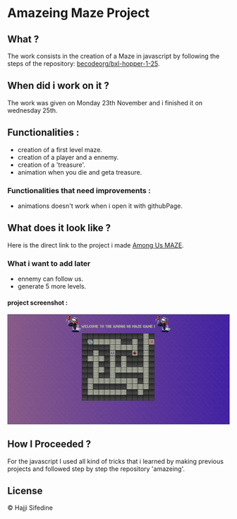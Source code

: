 # Amazeing Maze Project

## What ?

The work consists in the creation of a Maze in javascript by following the steps of the repository: [becodeorg/bxl-hopper-1-25](https://github.com/becodeorg/bxl-hopper-1-25/tree/master/The%20Hill/projects/2.amazeing).

## When did i work on it ?

The work was given on Monday 23th November and i finished it on wednesday 25th.

## **Functionalities :**

- creation of a first level maze.
- creation of a player and a ennemy.
- creation of a 'treasure'.
- animation when you die and geta treasure.

### **Functionalities that need improvements :**

- animations doesn't work when i open it with githubPage.

## What does it look like ?

Here is the direct link to the project i made [Among Us MAZE](https://sifedine-hajji.github.io/Maze-Game-AmongUS-/.).

### **What i want to add later**

- ennemy can follow us.
- generate 5 more levels.

#### project screenshot :

<img src="Pics/Screenshot.PNG" alt="drawing" width="700"/>

## How I Proceeded ?

For the javascript I used all kind of tricks that i learned by making previous projects and followed step by step the repository 'amazeing'.

## License

© Hajji Sifedine
